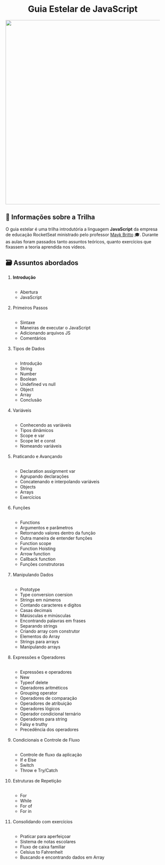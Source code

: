 
<div align="center">
 <h1> Guia Estelar de JavaScript </h1>
<img width="600px" src="https://blog.rocketseat.com.br/content/images/2020/09/es11-novas-features-do-javascript.png"> 
</div>
  
## 📮 Informações sobre a Trilha

O guia estelar é uma trilha introdutória a linguagem **JavaScript** da empresa de educação RocketSeat ministrado pelo professor [Mayk Britto](github/maykbritto) 🎓. 
Durante as aulas foram passados tanto assuntos teóricos, quanto exercícios que fixassem a teoria aprendida nos vídeos.

## 🗃 Assuntos abordados

<ol>
  <li><b>Introdução</b></li><br>
  
  <ul>
    <li>Abertura</li>  
    <li>JavaScript</li><br>
  </ul>
  
  <li>Primeiros Passos</li><br>
  
  <ul>
    <li>Sintaxe</li> 
    <li>Maneiras de executar o JavaScript</li> 
    <li>Adicionando arquivos JS</li> 
    <li>Comentários</li> <br>
  </ul>
  
  <li> Tipos de Dados </li><br>
   
   <ul>
   <li>Introdução
   <li>String</li> 
   <li>Number</li> 
   <li>Boolean</li> 
   <li>Undefined vs null</li> 
   <li>Object</li> 
   <li>Array</li> 
   <li>Conclusão</li> <br>
  </ul>
  
  <li>Variáveis</li><br>
  
  <ul>  
  <li>Conhecendo as variáveis </li>
  <li>Tipos dinâmicos </li>
  <li>Scope e var </li>
  <li>Scope let e const </li>
  <li>Nomeando variáveis </li><br>
  </ul> 
  
  <li>Praticando e Avançando </li><br>
  
  <ul>
  <li>Declaration assignment var </li>
  <li>Agrupando declarações </li>
  <li>Concatenando e interpolando variáveis </li>
  <li>Objects</li>
  <li>Arrays </li>
  <li>Exercícios</li><br>
  </ul>
  
  <li>Funções</li><br>
  
  <ul>
  <li>Functions </li>
  <li>Argumentos e parâmetros </li>
  <li>Retornando valores dentro da função </li>
  <li>Outra maneira de entender funções </li>
  <li>Function scope </li>
  <li>Function Hoisting </li>
  <li>Arrow function </li>
  <li>Callback function </li>
  <li>Funções construtoras </li><br>
  </ul>
  
  <li>Manipulando Dados</li><br>
  
  <ul>
  <li>Prototype </li>
  <li>Type conversion coersion </li>
  <li>Strings em números </li>
  <li>Contando caracteres e digitos </li>
  <li>Casas decimais </li>
  <li>Maiúsculas e minúsculas </li>
  <li>Encontrando palavras em frases </li>
  <li>Separando strings </li>
  <li>Criando array com construtor </li>
  <li>Elementos do Array </li>
  <li>Strings para arrays </li>
  <li>Manipulando arrays </li><br>
  </ul>
  
  <li>Expressões e Operadores </li><br>
  
  <ul>
  <li>Expressões e operadores </li>
  <li>New </li>
  <li>Typeof delete </li>
  <li>Operadores aritméticos </li>
  <li>Grouping operator</li>
  <li>Operadores de comparação </li>
  <li>Operadores de atribuição </li>
  <li>Operadores lógicos </li>
  <li>Operador condicional ternário </li>
  <li>Operadores para string </li>
  <li>Falsy e truthy </li>
  <li>Precedência dos operadores </li> <br>
  </ul>
  
 <li>Condicionais e Controle de Fluxo </li><br>

 <ul>
 <li>Controle de fluxo da aplicação </li>
 <li>If e Else </li>
 <li>Switch </li>
 <li>Throw e Try/Catch </li><br>
 </ul>
  
  <li>Estruturas de Repetição </li><br>
  
  <ul>
  <li>For </li>
  <li>While </li>
  <li>For of </li>
  <li>For in </li><br>
  </ul>
  
  <li>Consolidando com exercícios </li><br>
  
  <ul>
  <li>Praticar para aperfeiçoar </li>
  <li>Sistema de notas escolares </li>
  <li>Fluxo de caixa familiar </li>
  <li>Celsius to Fahrenheit </li>
  <li>Buscando e encontrando dados em Array </li><br>
  </ul>
</ol>




